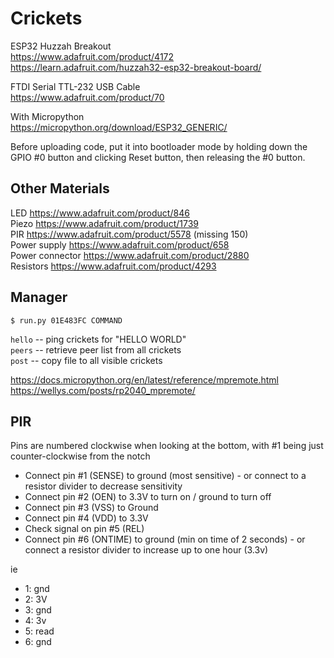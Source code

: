# Crickets

ESP32 Huzzah Breakout  
https://www.adafruit.com/product/4172  
https://learn.adafruit.com/huzzah32-esp32-breakout-board/  

FTDI Serial TTL-232 USB Cable  
https://www.adafruit.com/product/70  

With Micropython  
https://micropython.org/download/ESP32_GENERIC/  

Before uploading code, put it into bootloader mode by holding down the GPIO #0 button and clicking Reset button, then releasing the #0 button.


## Other Materials
LED https://www.adafruit.com/product/846  
Piezo https://www.adafruit.com/product/1739  
PIR https://www.adafruit.com/product/5578  (missing 150)  
Power supply https://www.adafruit.com/product/658  
Power connector https://www.adafruit.com/product/2880  
Resistors https://www.adafruit.com/product/4293  


## Manager

    $ run.py 01E483FC COMMAND

`hello` -- ping crickets for "HELLO WORLD"  
`peers` -- retrieve peer list from all crickets  
`post` -- copy file to all visible crickets  


https://docs.micropython.org/en/latest/reference/mpremote.html  
https://wellys.com/posts/rp2040_mpremote/  


## PIR

Pins are numbered clockwise when looking at the bottom, with #1 being just counter-clockwise from the notch

- Connect pin #1 (SENSE) to ground (most sensitive) - or connect to a resistor divider to decrease sensitivity
- Connect pin #2 (OEN) to 3.3V to turn on / ground to turn off
- Connect pin #3 (VSS) to Ground
- Connect pin #4 (VDD) to 3.3V
- Check signal on pin #5 (REL)
- Connect pin #6 (ONTIME) to ground (min on time of 2 seconds) - or connect a resistor divider to increase up to one hour (3.3v)


ie

- 1: gnd
- 2: 3V
- 3: gnd
- 4: 3v
- 5:   read
- 6: gnd